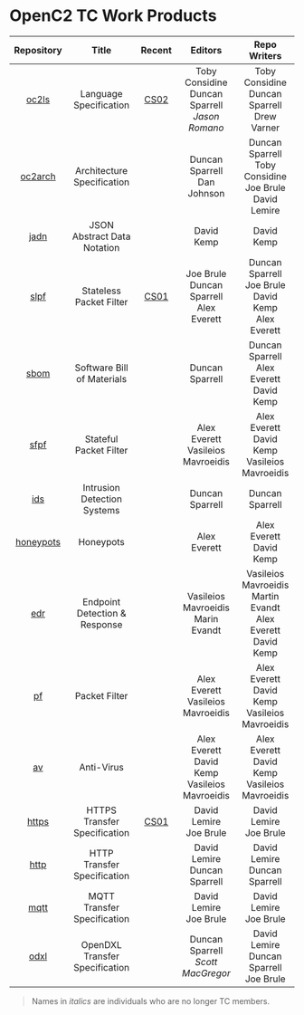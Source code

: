 # OpenC2 TC Work Products

| Repository | Title | Recent | Editors | Repo Writers |
|:---:|:----:|:-----:|:----:|:-----:|
| [oc2ls](https://github.com/oasis-tcs/openc2-oc2ls) | Language Specification | [CS02](https://docs.oasis-open.org/openc2/oc2ls/v1.0/oc2ls-v1.0.html) | Toby Considine<br>Duncan Sparrell<br>_Jason Romano_ | Toby Considine<br>Duncan Sparrell<br>Drew Varner |
| [oc2arch](https://github.com/oasis-tcs/oc2arch) | Architecture Specification | | Duncan Sparrell<br>Dan Johnson | Duncan Sparrell<br>Toby Considine<br>Joe Brule<br>David Lemire |
| [jadn](https://github.com/oasis-tcs/openc2-jadn) | JSON Abstract Data Notation | | David Kemp | David Kemp |
| [slpf](https://github.com/oasis-tcs/openc2-apsc-stateless-packet-filter) | Stateless Packet Filter | [CS01](https://docs.oasis-open.org/openc2/oc2slpf/v1.0/oc2slpf-v1.0.html) | Joe Brule<br>Duncan Sparrell<br>Alex Everett | Duncan Sparrell<br>Joe Brule<br>David Kemp<br>Alex Everett |
| [sbom](https://github.com/oasis-tcs/openc2-ap-sbom) | Software Bill of Materials | | Duncan Sparrell | Duncan Sparrell<br>Alex Everett<br>David Kemp |
| [sfpf](https://github.com/oasis-tcs/openc2-ap-sfpf) | Stateful Packet Filter | | Alex Everett<br>Vasileios Mavroeidis | Alex Everett<br>David Kemp<br>Vasileios Mavroeidis |
| [ids](https://github.com/oasis-tcs/openc2-ap-ids) | Intrusion Detection Systems | | Duncan Sparrell | Duncan Sparrell |
| [honeypots](https://github.com/oasis-tcs/openc2-ap-honeypots) | Honeypots | | Alex Everett | Alex Everett<br>David Kemp |
| [edr](https://github.com/oasis-tcs/openc2-ap-edr) | Endpoint Detection & Response | | Vasileios Mavroeidis<br>Marin Evandt | Vasileios Mavroeidis<br>Martin Evandt<br>Alex Everett<br>David Kemp |
| [pf](https://github.com/oasis-tcs/openc2-ap-pf) | Packet Filter | | Alex Everett<br>Vasileios Mavroeidis | Alex Everett<br>David Kemp<br>Vasileios Mavroeidis |
| [av](https://github.com/oasis-tcs/openc2-ap-av) | Anti-Virus | | Alex Everett<br>David Kemp<br>Vasileios Mavroeidis | Alex Everett<br>David Kemp<br>Vasileios Mavroeidis |
| [https](https://github.com/oasis-tcs/openc2-transf-http) | HTTPS Transfer Specification | [CS01](https://docs.oasis-open.org/openc2/open-impl-https/v1.0/open-impl-https-v1.0.html) | David Lemire<br>Joe Brule | David Lemire<br>Joe Brule |
| [http](https://github.com/oasis-tcs/openc2-transf-http) | HTTP Transfer Specification | | David Lemire<br>Duncan Sparrell | David Lemire<br>Duncan Sparrell |
| [mqtt](https://github.com/oasis-tcs/openc2-transf-mqtt) | MQTT Transfer Specification | | David Lemire<br>Joe Brule | David Lemire<br>Joe Brule |
| [odxl](https://github.com/oasis-tcs/openc2-transf-odxl) | OpenDXL Transfer Specification | | Duncan Sparrell<br>_Scott MacGregor_ | David Lemire<br>Duncan Sparrell<br>Joe Brule |

> Names in _italics_ are individuals who are no longer TC members.